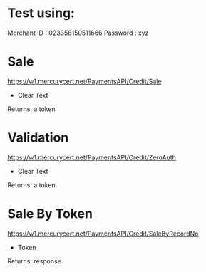 Test using:
===========
Merchant ID : 023358150511666
Password : xyz

Sale
====
https://w1.mercurycert.net/PaymentsAPI/Credit/Sale

* Clear Text

Returns: a token

Validation
==========
https://w1.mercurycert.net/PaymentsAPI/Credit/ZeroAuth

* Clear Text

Returns: a token

Sale By Token
==============
https://w1.mercurycert.net/PaymentsAPI/Credit/SaleByRecordNo

* Token

Returns: response

